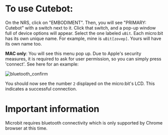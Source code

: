 # To use Cutebot:   
On the NRS, click on "EMBODIMENT". Then, you will see "PRIMARY: Cutebot" with a switch next 
to it. Click that switch, and a pop-up window full of device options will appear. Select the one 
labeled `uBit`. Each micro:bit has its own unique name. For example, mine is `uBit[zovep]`. Yours will have its own name too.

**MAC only**: You will see this menu pop up. Due to Apple's security measures, it is required to ask for user permission, so you can simply press 'connect'. See here for an example: 

![bluetooth_confirm](https://storage.googleapis.com/nrs-artifacts/em-bsfuiref/em-bsfuiref_cutebot_connectivity.jpg)

You should now see the number `2` displayed on the micro:bit's LCD. This indicates a successful connection.


# Important information
Microbit requires bluetooth connectivity which is only supported by Chrome browser at this time.